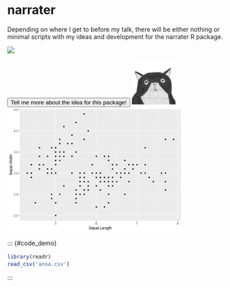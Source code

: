 # narrater

Depending on where I get to before my talk, there will be either nothing or minimal scripts with my ideas and development for the narrater R package.

![](https://i.imgflip.com/w7y2d.jpg)

<!--html_preserve--><button onclick="playSound(&#39;narrations/narration1.wav&#39;)" title="I want to create this package for two reasons: one, my students get stressed out when they see lots of text on a page, including code, so I want a way to reduce the amount of text used but still be able to communicate or describe ideas. And two, I want to be able to model reading the code for students even if I am not able to do this in person beside them at their computer! Try clicking on some of the things below" class="narrate">Tell me more about the idea for this package!</button><!--/html_preserve-->


<!--html_preserve--><a onclick="playSound(&#39;narrations/narration2.wav&#39;)" title="You could attach narration to images, like my cute stats cat Elliot." class="narrate">
<img src="logo.png" width="100"/>
</a><!--/html_preserve-->

<!--html_preserve--><a onclick="playSound(&#39;narrations/narration3.wav&#39;)" title="And add narration to plots, like to say .. oh hey, iris data, aren&#39;t you suu-per interesting?" class="narrate">
<img src="iris.png" width="80%"/>
</a><!--/html_preserve-->

::: {#code_demo}

```{.r .narrate}
library(readr)
read_csv('anna.csv')
```

<div data-pagedtable="false">
  <script data-pagedtable-source type="application/json">
{"columns":[{"label":["pet_type"],"name":[1],"type":["chr"],"align":["left"]},{"label":["pet_name"],"name":[2],"type":["chr"],"align":["left"]}],"data":[{"1":"cat","2":"Elliot"},{"1":"dog","2":"Snoopy"},{"1":"dog","2":"Bruno"},{"1":"cat","2":"Whiskas"},{"1":"cat","2":"Meba"},{"1":"cat","2":"Stanley"}],"options":{"columns":{"min":{},"max":[10]},"rows":{"min":[10],"max":[10]},"pages":{}}}
  </script>
</div>
:::



<script type="text/javascript">
$().ready(function(){

  //add a div with id "sounds"
  var elem = document.createElement('div');
  elem.id = "sounds";
  document.body.appendChild(elem);
  
  //change some of the css
  $("a.narrate").css({"pointer-events": "auto"});
  $("span.narrate").hover(function() {
    $(this).css("cursor","pointer");
    $(this).css("background-color","#c0c0c0");
  });
  $("a.narrate").hover(function() {
    $(this).css("cursor","pointer");
  });
  $("button.narrate").hover(function() {
    $(this).css("cursor","pointer");
  });
   $("pre.narrate").hover(function() {
    $(this).css("cursor","pointer");
  });
  
  //hardcoded
  $("#code_demo").attr('onClick','playSound("narrations/narration4.wav")');
})

function playSound(file_src) {
  document.getElementById("sounds").innerHTML = '<audio id="audio" src=' + file_src + ' autoplay="false" ></audio>';
  var sound = document.getElementById("audio");
  sound.play();
}
</script>
	

